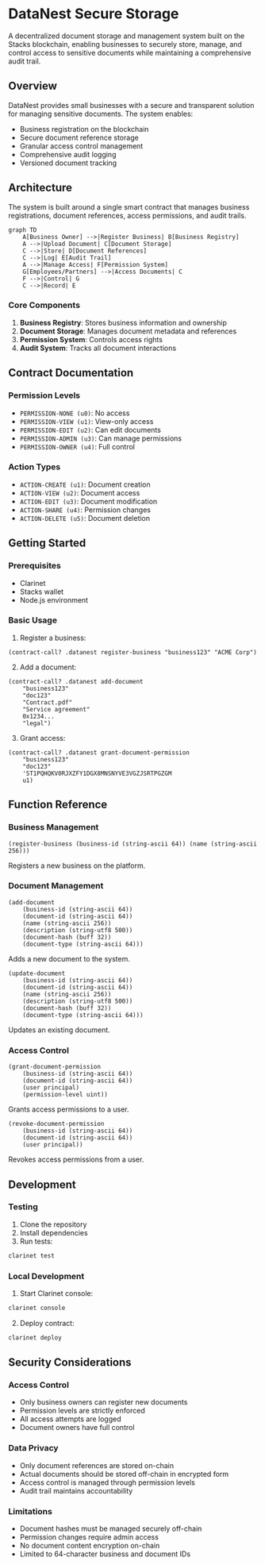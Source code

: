 # DataNest Secure Storage

A decentralized document storage and management system built on the Stacks blockchain, enabling businesses to securely store, manage, and control access to sensitive documents while maintaining a comprehensive audit trail.

## Overview

DataNest provides small businesses with a secure and transparent solution for managing sensitive documents. The system enables:

- Business registration on the blockchain
- Secure document reference storage
- Granular access control management
- Comprehensive audit logging
- Versioned document tracking

## Architecture

The system is built around a single smart contract that manages business registrations, document references, access permissions, and audit trails.

```mermaid
graph TD
    A[Business Owner] -->|Register Business| B[Business Registry]
    A -->|Upload Document| C[Document Storage]
    C -->|Store| D[Document References]
    C -->|Log| E[Audit Trail]
    A -->|Manage Access| F[Permission System]
    G[Employees/Partners] -->|Access Documents| C
    F -->|Control| G
    C -->|Record| E
```

### Core Components

1. **Business Registry**: Stores business information and ownership
2. **Document Storage**: Manages document metadata and references
3. **Permission System**: Controls access rights
4. **Audit System**: Tracks all document interactions

## Contract Documentation

### Permission Levels

- `PERMISSION-NONE (u0)`: No access
- `PERMISSION-VIEW (u1)`: View-only access
- `PERMISSION-EDIT (u2)`: Can edit documents
- `PERMISSION-ADMIN (u3)`: Can manage permissions
- `PERMISSION-OWNER (u4)`: Full control

### Action Types

- `ACTION-CREATE (u1)`: Document creation
- `ACTION-VIEW (u2)`: Document access
- `ACTION-EDIT (u3)`: Document modification
- `ACTION-SHARE (u4)`: Permission changes
- `ACTION-DELETE (u5)`: Document deletion

## Getting Started

### Prerequisites

- Clarinet
- Stacks wallet
- Node.js environment

### Basic Usage

1. Register a business:
```clarity
(contract-call? .datanest register-business "business123" "ACME Corp")
```

2. Add a document:
```clarity
(contract-call? .datanest add-document 
    "business123" 
    "doc123" 
    "Contract.pdf" 
    "Service agreement" 
    0x1234... 
    "legal")
```

3. Grant access:
```clarity
(contract-call? .datanest grant-document-permission 
    "business123" 
    "doc123" 
    'ST1PQHQKV0RJXZFY1DGX8MNSNYVE3VGZJSRTPGZGM 
    u1)
```

## Function Reference

### Business Management

```clarity
(register-business (business-id (string-ascii 64)) (name (string-ascii 256)))
```
Registers a new business on the platform.

### Document Management

```clarity
(add-document 
    (business-id (string-ascii 64))
    (document-id (string-ascii 64))
    (name (string-ascii 256))
    (description (string-utf8 500))
    (document-hash (buff 32))
    (document-type (string-ascii 64)))
```
Adds a new document to the system.

```clarity
(update-document 
    (business-id (string-ascii 64))
    (document-id (string-ascii 64))
    (name (string-ascii 256))
    (description (string-utf8 500))
    (document-hash (buff 32))
    (document-type (string-ascii 64)))
```
Updates an existing document.

### Access Control

```clarity
(grant-document-permission 
    (business-id (string-ascii 64))
    (document-id (string-ascii 64))
    (user principal)
    (permission-level uint))
```
Grants access permissions to a user.

```clarity
(revoke-document-permission 
    (business-id (string-ascii 64))
    (document-id (string-ascii 64))
    (user principal))
```
Revokes access permissions from a user.

## Development

### Testing

1. Clone the repository
2. Install dependencies
3. Run tests:
```bash
clarinet test
```

### Local Development

1. Start Clarinet console:
```bash
clarinet console
```

2. Deploy contract:
```bash
clarinet deploy
```

## Security Considerations

### Access Control
- Only business owners can register new documents
- Permission levels are strictly enforced
- All access attempts are logged
- Document owners have full control

### Data Privacy
- Only document references are stored on-chain
- Actual documents should be stored off-chain in encrypted form
- Access control is managed through permission levels
- Audit trail maintains accountability

### Limitations
- Document hashes must be managed securely off-chain
- Permission changes require admin access
- No document content encryption on-chain
- Limited to 64-character business and document IDs